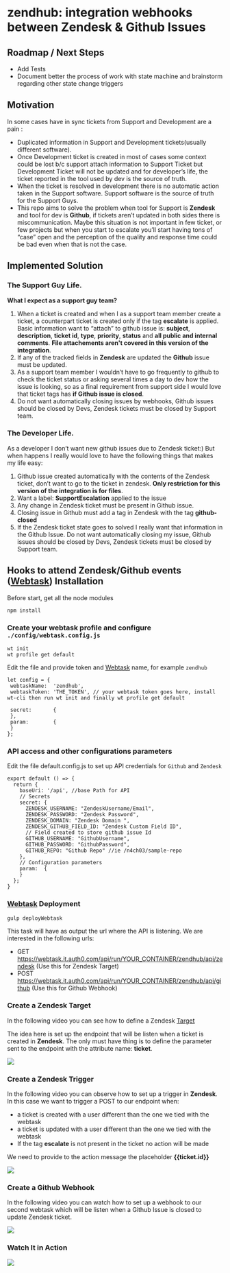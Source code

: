 # zendhub: integration webhooks between Zendesk & Github Issues

## Roadmap / Next Steps

* Add Tests
* Document better the process of work with state machine and brainstorm regarding other state change triggers

## Motivation

In some cases have in sync tickets from Support and Development are a pain :

* Duplicated information in Support and Development tickets(usually different software).
* Once Development ticket is created in most of cases some context could be lost b/c support attach information to Support Ticket but Development Ticket will not be updated and for developer’s life, the ticket reported in the tool used by dev is the source of truth.
* When the ticket is resolved in development there is no automatic action taken in the Support software. Support software is the source of truth for the Support Guys.
* This repo aims to solve the problem when tool for Support is **Zendesk** and tool for dev is **Github**, if tickets aren’t updated in both sides there is miscommunication. Maybe this situation is not important in few ticket, or few projects but when you start to escalate you’ll start having tons of “case” open and the perception of the quality and response time could be bad even when that is not the case.


## Implemented Solution

### The Support Guy Life.

**What I expect as a support guy team?**
1. When a ticket is created and when I as a support team member create a ticket, a counterpart ticket is created only if the tag **escalate** is applied.
Basic information want to “attach” to github issue is: **subject**, **description**, **ticket id**, **type**, **priority**, **status** and **all public and internal comments**. **File attachements aren't covered in this version of the integration**.
2. If any of the tracked fields in **Zendesk** are updated the **Github** issue must be updated.
3. As a support team member I wouldn’t have to go frequently to github to check the ticket status or asking several times a day to dev how the issue is looking, so as a final requirement from support side I would love that ticket tags has **if Github issue is closed**.
4. Do not want automatically closing issues by webhooks, Github issues should be closed by Devs, Zendesk tickets must be closed by Support team.

### The Developer Life.
As a developer I don’t want new github issues due to Zendesk ticket:) But when happens I really would love to have the following things that makes my life easy:

1. Github issue created automatically with the contents of the Zendesk ticket, don’t want to go to the ticket in zendesk. **Only restriction for this version of the integration is for files**.
2. Want a label: **SupportEscalation** applied to the issue
3. Any change in Zendesk ticket must be present in Github issue.
4. Closing issue in Github must add a tag in Zendesk with the tag **github-closed**
5. If the Zendesk ticket state goes to solved I really want that information in the Github Issue. Do not want automatically closing my issue, Github issues should be closed by Devs, Zendesk tickets must be closed by Support team.



## Hooks to attend Zendesk/Github events ([Webtask](http://webtask.io/)) Installation

Before start, get all the node modules
```
npm install
```

### Create your webtask profile and configure `./config/webtask.config.js`

```
wt init
wt profile get default
```

Edit the file and provide token and [Webtask](http://webtask.io/) name, for example `zendhub`

```
let config = {
 webtaskName:  'zendhub',
 webtaskToken: 'THE_TOKEN', // your webtask token goes here, install wt-cli then run wt init and finally wt profile get default

 secret:       {
 },
 param:        {
 }
};
```

### API access and other configurations parameters

Edit the file default.config.js to set up API credentials for `Github` and `Zendesk`

```
export default () => {
  return {
    baseUri: '/api', //base Path for API
    // Secrets
    secret: {
      ZENDESK_USERNAME: "ZendeskUsername/Email",
      ZENDESK_PASSWORD: "Zendesk Password",
      ZENDESK_DOMAIN: "Zendesk Domain ",
      ZENDESK_GITHUB_FIELD_ID: "Zendesk Custom Field ID",
      // Field created to store github issue Id
      GITHUB_USERNAME: "GithubUsername",
      GITHUB_PASSWORD: "GithubPassword",
      GITHUB_REPO: "Github Repo" //ie /n4ch03/sample-repo
    },
    // Configuration parameters
    param:  {
    }
  };
}
```

### [Webtask](http://webtask.io/) Deployment
```
gulp deployWebtask
```

This task will have as output the url where the API is listening. We are interested in the following urls:

* GET https://webtask.it.auth0.com/api/run/YOUR_CONTAINER/zendhub/api/zendesk (Use this for Zendesk Target)
* POST https://webtask.it.auth0.com/api/run/YOUR_CONTAINER/zendhub/api/github (Use this for Github Webhook)

### Create a Zendesk Target
In the following video you can see how to define a Zendesk [Target](https://support.zendesk.com/hc/en-us/articles/203662136-Notifying-external-targets)

The idea here is set up the endpoint that will be listen when a ticket is created in **Zendesk**. The only must have thing is to define the parameter sent to the endpoint with the attribute name: **ticket**.


![](https://dl.dropboxusercontent.com/u/3835331/zendhub-createTarget.gif)

### Create a Zendesk Trigger
In the following video you can observe how to set up a trigger in **Zendesk**. In this case we want to trigger a POST to our endpoint when:
* a ticket is created with a user different than the one we tied with the webtask
* a ticket is updated with a user different than the one we tied with the webtask
* If the tag **escalate** is not present in the ticket no action will be made

We need to provide to the action message the placeholder **{{ticket.id}}**

![](https://dl.dropboxusercontent.com/u/3835331/zendhub-createTrigger.gif)

### Create a Github Webhook
In the following video you can watch how to set up a webhook to our second webtask which will be listen when a Github Issue is closed to update Zendesk ticket.

![](https://dl.dropboxusercontent.com/u/3835331/zendhub-createWebhook.gif)

### Watch It in Action

![](https://dl.dropboxusercontent.com/u/3835331/zendhub-inaction.gif)
